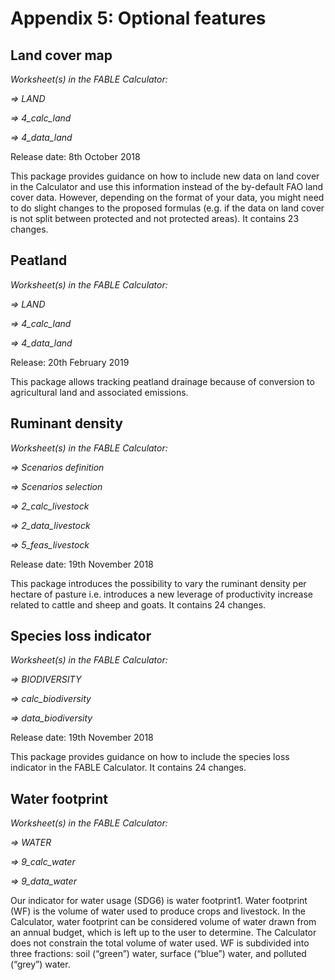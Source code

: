 # Appendix 5: Optional features

## Land cover map

_Worksheet(s) in the FABLE Calculator:_

_⇒ LAND_

_⇒ 4_calc_land_

_⇒ 4_data_land_

Release date: 8th October 2018 

This package provides guidance on how to include new data on land cover in the Calculator and use this information instead of the by-default FAO land cover data. However, depending on the format of your data, you might need to do slight changes to the proposed formulas (e.g. if the data on land cover is not split between protected and not protected areas). It contains 23 changes.

## Peatland

_Worksheet(s) in the FABLE Calculator:_

_⇒ LAND_

_⇒ 4_calc_land_

_⇒ 4_data_land_

Release: 20th February 2019

This package allows tracking peatland drainage because of conversion to agricultural land and associated emissions.

## Ruminant density

_Worksheet(s) in the FABLE Calculator:_

_⇒ Scenarios definition_

_⇒ Scenarios selection_

_⇒ 2_calc_livestock_

_⇒ 2_data_livestock_

_⇒ 5_feas_livestock_

Release date: 19th November 2018

This package introduces the possibility to vary the ruminant density per hectare of pasture i.e. introduces a new leverage of productivity increase related to cattle and sheep and goats. It contains 24 changes.

## Species loss indicator

_Worksheet(s) in the FABLE Calculator:_

_⇒ BIODIVERSITY_

_⇒ calc_biodiversity_

_⇒ data_biodiversity_

Release date: 19th November 2018

This package provides guidance on how to include the species loss indicator in the FABLE Calculator. It contains 24 changes.

## Water footprint

_Worksheet(s) in the FABLE Calculator:_

_⇒ WATER_

_⇒ 9_calc_water_

_⇒ 9_data_water_

Our indicator for water usage (SDG6) is water footprint1. Water footprint (WF) is the volume of water used to produce crops and livestock. In the Calculator, water footprint can be considered volume of water drawn from an annual budget, which is left up to the user to determine. The Calculator does not constrain the total volume of water used. WF is subdivided into three fractions: soil (“green”) water, surface (“blue”) water, and polluted (“grey”) water.
